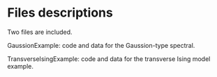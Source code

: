 # Files descriptions

Two files are included. 

GaussionExample: code and data for the Gaussion-type spectral.

TransverseIsingExample: code and data for the transverse Ising model example.
